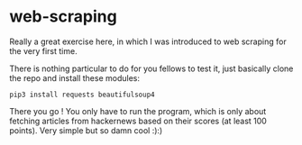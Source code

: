 # web-scraping
Really a great exercise here, in which I was introduced to web scraping for the very first time.

There is nothing particular to do for you fellows to test it, just basically clone the repo and install these modules:

```terminal
pip3 install requests beautifulsoup4
```
 There you go ! You only have to run the program, which is only about fetching articles from hackernews based on their scores (at least 100 points). Very simple but so damn cool :):)